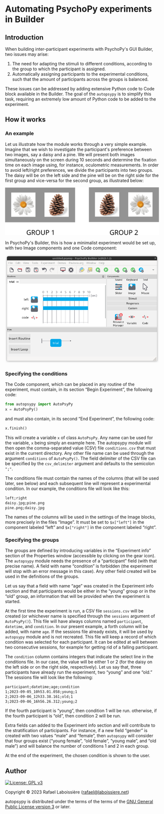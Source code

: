 # Automating PsychoPy experiments in Builder

## Introduction

When building inter-participant experiments with PsychoPy's GUI Builder, two issues may arise:

1. The need for adapting the stimuli to different conditions, according to the group to which the participant is assigned.
2. Automatically assigning participants to the experimental conditions, such that the amount of participants across the groups is balanced.

These issues can be addressed by adding extensive Python code to Code block available in the Builder. The goal of the `autopsypy` is to simplify this task, requiring an extremely low amount of Python code to be added to the experiment.

## How it works

### An example

Let us illustrate how the module works through a very simple example. Imagine that we wish to investigate the participant's preference between two images, say a daisy and a pine. We will present both images simultaneously on the screen during 10 seconds and determine the fixation time on each image using, for instance, oculometric measurements. In order to avoid left/right preferences, we divide the participants into two groups. The daisy will be on the left side and the pine will be on the right side for the first group and vice-versa for the second group, as illustrated below:

![figure](https://github.com/rlaboiss/autopsypy/raw/main/groups.png)

In PsychoPy's Builder, this is how a minimalist experiment would be set up, with two Image components and one Code component:

![figure](https://github.com/rlaboiss/autopsypy/raw/main/design.png)

### Specifying the conditions

The Code component, which can be placed in any routine of the experiment,
must contain, in its section “Begin Experiment”, the following code:

```python
from autopsypy import AutoPsyPy
x = AutoPsyPy()
```

and must also contain, in its second “End Experiment”, the following code:

```python
x.finish()
```

This will create a variable `x` of class `AutoPsyPy`. Any name can be used for the variable, `x` being simply an example here. The autopsypy module will then open the comma-separated value (CSV) file `conditions.csv` that must exist in the current directory. Any other file name can be used through the argument `conditions` of `AutoPsyPy()`. The field delimiter of the CSV file can be specified by the 
`csv_delimiter` argument and defaults to the semicolon `";"`.

The conditions file must contain the names of the columns (that will be used later, see below) and each subsequent line will represent a experimental condition. In our example, the conditions file will look like this:

```
left;right
daisy.jpg;pine.png
pine.png;daisy.jpg
```

The names of the columns will be used in the settings of the Image blocks, more precisely in the files “Image”. It must be set to `$x["left"]` in the component labeled “left” and `$x["right"]` in the component labeled “right”.

### Specifying the groups

The groups are defined by introducing variables in the “Experiment info” section of the Properties window (accessible by clicking on the gear icon). The `autopsypy` module needs the presence of a “participant” field (with that precise name). A field with name “condition” is forbidden (the experiment will stop with an error message in this case). Any other field created will be used in the definitions of the groups.

Let us say that a field with name “age” was created in the Experiment info section and that participants would be either in the “young” group or in the “old” group, an information that will be provided when the experiment is started.

At the first time the experiment is run, a CSV file `sessions.csv` will be created (or whichever name is specified through the `sessions` argument of `AutoPsyPy()`). This file will have always columns named `participant`, `datetime`, and `condition`. In our present example, a forth column will be added, with name `age`. If the sessions file already exists, it will be used by `autopsypy` module and is not recreated. This file will keep a record of which condition was selected for each participant. It can be edited at will between two consecutive sessions, for example for getting rid of a falling participant.

The `condition` column contains integers that indicate the select line in the conditions file. In our case, the value will be either 1 or 2 (for the daisy on the left side or on the right side, respectively). Let us say that, three participants have already run the experiment, two “young” and one “old.” The sessions file will look like the following:

```
participant;datetime;age;condition
1;2023-09-05_10h53.01.058;young;1
2;2023-09-06_12h33.38.161;old;1
3;2023-09-06_16h56.26.312;young;2
```

If the fourth participant is “young”, then condition 1 will be run. otherwise, if the fourth participant is “old”, then condition 2 will be run.

Extra fields can added to the Experiment info section and will contribute to the stratification of participants. For instance, if a new field “gender” is created with two values “male” and “female”, then `autopsypy` will consider that four groups exist (“young female”, “old female”, “young male”, and “old male”) and will balance the number of conditions 1 and 2 in each group.

At the end of the experiment, the chosen condition is shown to the user.

## Author

[![License: GPL v3](https://img.shields.io/badge/License-GPLv3-blue.svg)](https://www.gnu.org/licenses/gpl-3.0)

Copyright © 2023  Rafael Laboissière (<rafael@laboissiere.net>)

autopsypy is distributed under the terms of the terms of the [GNU General Public License version 3](https://www.gnu.org/licenses/gpl-3.0) or later.

<!---
Local Variables:
ispell-local-dictionary: "american"
eval: (auto-fill-mode -1)
eval: (visual-line-mode)
eval: (flyspell-mode)
End:
--->

<!---
LocalWords:  autopsypy PsychoPy PsychoPy's oculometric Laboissière
LocalWords:  GPL AutoPsyPy CSV
--->
